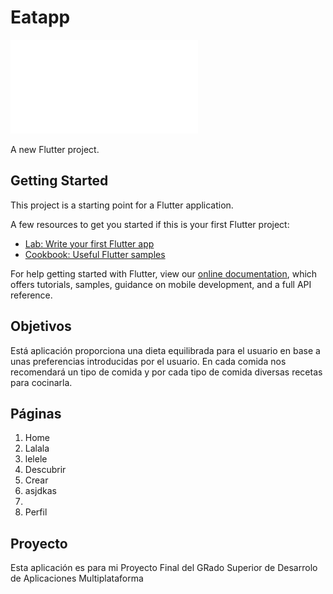 # Eatapp
![Pantalla de inicio](/images/inicio.pdf)

A new Flutter project.

## Getting Started

This project is a starting point for a Flutter application.

A few resources to get you started if this is your first Flutter project:

- [Lab: Write your first Flutter app](https://flutter.dev/docs/get-started/codelab)
- [Cookbook: Useful Flutter samples](https://flutter.dev/docs/cookbook)

For help getting started with Flutter, view our
[online documentation](https://flutter.dev/docs), which offers tutorials,
samples, guidance on mobile development, and a full API reference.

## Objetivos

Está aplicación proporciona una dieta equilibrada para el usuario en base a unas preferencias introducidas por el usuario. En cada comida nos recomendará un tipo de comida y por cada tipo de comida diversas recetas para cocinarla.

## Páginas

1. Home
  1. Lalala
  1. lelele
1. Descubrir
1. Crear
  1. asjdkas
  1. 
1. Perfil

## Proyecto

Esta aplicación es para mi Proyecto Final del GRado Superior de Desarrolo de Aplicaciones Multiplataforma
